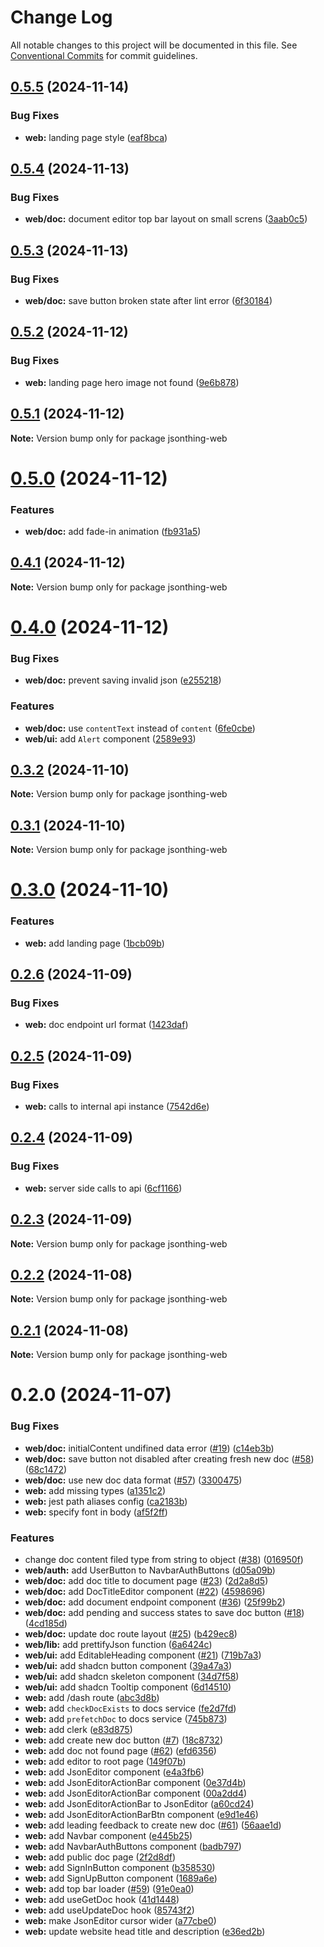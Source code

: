# Change Log

All notable changes to this project will be documented in this file.
See [Conventional Commits](https://conventionalcommits.org) for commit guidelines.

## [0.5.5](https://github.com/lharti/jsonthing/compare/jsonthing-web@0.5.4...jsonthing-web@0.5.5) (2024-11-14)


### Bug Fixes

* **web:** landing page style ([eaf8bca](https://github.com/lharti/jsonthing/commit/eaf8bca1705f5451c3647fd728f5890e7013475a))





## [0.5.4](https://github.com/lharti/jsonthing/compare/jsonthing-web@0.5.3...jsonthing-web@0.5.4) (2024-11-13)


### Bug Fixes

* **web/doc:** document editor top bar layout on small screns ([3aab0c5](https://github.com/lharti/jsonthing/commit/3aab0c583e77781747d0799c76b450d135ba982c))





## [0.5.3](https://github.com/lharti/jsonthing/compare/jsonthing-web@0.5.2...jsonthing-web@0.5.3) (2024-11-13)


### Bug Fixes

* **web/doc:** save button broken state after lint error ([6f30184](https://github.com/lharti/jsonthing/commit/6f301843b8d475f1604b8adb6c5e40dcbf24a4e2))





## [0.5.2](https://github.com/lharti/jsonthing/compare/jsonthing-web@0.5.1...jsonthing-web@0.5.2) (2024-11-12)


### Bug Fixes

* **web:** landing page hero image not found ([9e6b878](https://github.com/lharti/jsonthing/commit/9e6b878f5e3d1ad1d120a3e9fe6e201a63d4cbed))





## [0.5.1](https://github.com/lharti/jsonthing/compare/jsonthing-web@0.5.0...jsonthing-web@0.5.1) (2024-11-12)

**Note:** Version bump only for package jsonthing-web





# [0.5.0](https://github.com/lharti/jsonthing/compare/jsonthing-web@0.4.1...jsonthing-web@0.5.0) (2024-11-12)


### Features

* **web/doc:** add fade-in animation ([fb931a5](https://github.com/lharti/jsonthing/commit/fb931a5092ff3fe9cb25cd039dc0112faddb8d23))





## [0.4.1](https://github.com/lharti/jsonthing/compare/jsonthing-web@0.4.0...jsonthing-web@0.4.1) (2024-11-12)

**Note:** Version bump only for package jsonthing-web





# [0.4.0](https://github.com/lharti/jsonthing/compare/jsonthing-web@0.3.2...jsonthing-web@0.4.0) (2024-11-12)


### Bug Fixes

* **web/doc:** prevent saving invalid json ([e255218](https://github.com/lharti/jsonthing/commit/e2552188489cc3f023d5cfe02a8689d8b3c40218))


### Features

* **web/doc:** use `contentText` instead of `content` ([6fe0cbe](https://github.com/lharti/jsonthing/commit/6fe0cbe4f6575edb3018d78da549ae0fe5a20bd6))
* **web/ui:** add `Alert` component ([2589e93](https://github.com/lharti/jsonthing/commit/2589e93682fd0eb04aa5a65332cfe3e2c2e2a1ae))





## [0.3.2](https://github.com/lharti/jsonthing/compare/jsonthing-web@0.3.1...jsonthing-web@0.3.2) (2024-11-10)

**Note:** Version bump only for package jsonthing-web





## [0.3.1](https://github.com/lharti/jsonthing/compare/jsonthing-web@0.3.0...jsonthing-web@0.3.1) (2024-11-10)

**Note:** Version bump only for package jsonthing-web





# [0.3.0](https://github.com/lharti/jsonthing/compare/jsonthing-web@0.2.6...jsonthing-web@0.3.0) (2024-11-10)


### Features

* **web:** add landing page ([1bcb09b](https://github.com/lharti/jsonthing/commit/1bcb09bcede3d346d066b4b918a3f58d0dcc79ac))





## [0.2.6](https://github.com/lharti/jsonthing/compare/jsonthing-web@0.2.5...jsonthing-web@0.2.6) (2024-11-09)


### Bug Fixes

* **web:** doc endpoint url format ([1423daf](https://github.com/lharti/jsonthing/commit/1423daf1edce7fc39e9d75371382926e4dd84a12))





## [0.2.5](https://github.com/lharti/jsonthing/compare/jsonthing-web@0.2.4...jsonthing-web@0.2.5) (2024-11-09)


### Bug Fixes

* **web:** calls to internal api instance ([7542d6e](https://github.com/lharti/jsonthing/commit/7542d6ed47a3fb2ec9e15eb3b43e225a8206c2a7))





## [0.2.4](https://github.com/lharti/jsonthing/compare/jsonthing-web@0.2.3...jsonthing-web@0.2.4) (2024-11-09)


### Bug Fixes

* **web:** server side calls to api ([6cf1166](https://github.com/lharti/jsonthing/commit/6cf1166c555c148d039a758bf02c9c342d7b76e7))





## [0.2.3](https://github.com/lharti/jsonthing/compare/jsonthing-web@0.2.2...jsonthing-web@0.2.3) (2024-11-09)

**Note:** Version bump only for package jsonthing-web





## [0.2.2](https://github.com/lharti/jsonthing/compare/jsonthing-web@0.2.1...jsonthing-web@0.2.2) (2024-11-08)

**Note:** Version bump only for package jsonthing-web





## [0.2.1](https://github.com/lharti/jsonthing/compare/jsonthing-web@0.2.0...jsonthing-web@0.2.1) (2024-11-08)

**Note:** Version bump only for package jsonthing-web





# 0.2.0 (2024-11-07)


### Bug Fixes

* **web/doc:** initialContent undifined data error ([#19](https://github.com/lharti/jsonthing/issues/19)) ([c14eb3b](https://github.com/lharti/jsonthing/commit/c14eb3b91025b199e184d9eac34a0e7655b15ef0))
* **web/doc:** save button not disabled after creating fresh new doc ([#58](https://github.com/lharti/jsonthing/issues/58)) ([68c1472](https://github.com/lharti/jsonthing/commit/68c14722d056fdfb1473f27ad820fb1de2acab2a))
* **web/doc:** use new doc data format ([#57](https://github.com/lharti/jsonthing/issues/57)) ([3300475](https://github.com/lharti/jsonthing/commit/330047500755b6b8e74b1c3c4e061909fe240057))
* **web:** add missing types ([a1351c2](https://github.com/lharti/jsonthing/commit/a1351c2ceddd0e4cda38fc30464afbf369db63f3))
* **web:** jest path aliases config ([ca2183b](https://github.com/lharti/jsonthing/commit/ca2183b8f02f15deaa5c034acc895665d1262126))
* **web:** specify font in body ([af5f2ff](https://github.com/lharti/jsonthing/commit/af5f2ff9f2662c28e60d8410755cc3aad832a546))


### Features

* change doc content filed type from string to object ([#38](https://github.com/lharti/jsonthing/issues/38)) ([016950f](https://github.com/lharti/jsonthing/commit/016950f2cbc0e36bfc574301127ce68aba51b69f))
* **web/auth:** add UserButton to NavbarAuthButtons ([d05a09b](https://github.com/lharti/jsonthing/commit/d05a09b3f477979dd87d69ba903b34991755e21a))
* **web/doc:** add doc title to document page ([#23](https://github.com/lharti/jsonthing/issues/23)) ([2d2a8d5](https://github.com/lharti/jsonthing/commit/2d2a8d5c45ca0afcccbcd674476edb48b363bf1b))
* **web/doc:** add DocTitleEditor component ([#22](https://github.com/lharti/jsonthing/issues/22)) ([4598696](https://github.com/lharti/jsonthing/commit/459869662de638525493630368d612488065ecb0))
* **web/doc:** add document endpoint component ([#36](https://github.com/lharti/jsonthing/issues/36)) ([25f99b2](https://github.com/lharti/jsonthing/commit/25f99b2cee187ecf478eb3fbe67bb2e4da3633ef))
* **web/doc:** add pending and success states to save doc button ([#18](https://github.com/lharti/jsonthing/issues/18)) ([4cd185d](https://github.com/lharti/jsonthing/commit/4cd185da05cbef989bcffc44ac9db1de8dad58d3))
* **web/doc:** update doc route layout ([#25](https://github.com/lharti/jsonthing/issues/25)) ([b429ec8](https://github.com/lharti/jsonthing/commit/b429ec8d1ea6bde6bd6f7d6694673e67cc128266))
* **web/lib:** add prettifyJson function ([6a6424c](https://github.com/lharti/jsonthing/commit/6a6424c93f7e8235fd29832e4a4f9f1f7118a82d))
* **web/ui:** add EditableHeading component ([#21](https://github.com/lharti/jsonthing/issues/21)) ([719b7a3](https://github.com/lharti/jsonthing/commit/719b7a33eb98e87de3bf928b5c729cccd3bf9ce1))
* **web/ui:** add shadcn button component ([39a47a3](https://github.com/lharti/jsonthing/commit/39a47a3f5e7d4fb25e8f757a513a7ef1141a953e))
* **web/ui:** add shadcn skeleton component ([34d7f58](https://github.com/lharti/jsonthing/commit/34d7f589c41729a4b508f989165e2c5062cfec23))
* **web/ui:** add shadcn Tooltip component ([6d14510](https://github.com/lharti/jsonthing/commit/6d14510b20ec67bf0ee2a09350fedf26d5fe4c85))
* **web:** add /dash route ([abc3d8b](https://github.com/lharti/jsonthing/commit/abc3d8b439d763d4faa8b4edca3aaa6908085b07))
* **web:** add `checkDocExists` to docs service ([fe2d7fd](https://github.com/lharti/jsonthing/commit/fe2d7fd6823576691e77680c3bb1fface6c1febf))
* **web:** add `prefetchDoc` to docs service ([745b873](https://github.com/lharti/jsonthing/commit/745b87373f3f94490177aa1315a0141619118d9b))
* **web:** add clerk ([e83d875](https://github.com/lharti/jsonthing/commit/e83d875513c2c4f12ada865931fcfff286bee8fd))
* **web:** add create new doc button ([#7](https://github.com/lharti/jsonthing/issues/7)) ([18c8732](https://github.com/lharti/jsonthing/commit/18c8732359fc906d1fed464276362107cb44301d))
* **web:** add doc not found page ([#62](https://github.com/lharti/jsonthing/issues/62)) ([efd6356](https://github.com/lharti/jsonthing/commit/efd63560139d95908b5d9667f83591835d9f9a04))
* **web:** add editor to root page ([149f07b](https://github.com/lharti/jsonthing/commit/149f07bc5659d89311277e969d13830a71891fdd))
* **web:** add JsonEditor component ([e4a3fb6](https://github.com/lharti/jsonthing/commit/e4a3fb6425490487956ad267846299261f96a748))
* **web:** add JsonEditorActionBar component ([0e37d4b](https://github.com/lharti/jsonthing/commit/0e37d4b696a444523c66900aef3996adbc930196))
* **web:** add JsonEditorActionBar component ([00a2dd4](https://github.com/lharti/jsonthing/commit/00a2dd4557eea47d363dd88c4f41ff4a042abf31))
* **web:** add JsonEditorActionBar to JsonEditor ([a60cd24](https://github.com/lharti/jsonthing/commit/a60cd245058175a62e8030bf322aee5b0c26ac88))
* **web:** add JsonEditorActionBarBtn component ([e9d1e46](https://github.com/lharti/jsonthing/commit/e9d1e463dae1905af66ce0dd38d41f1fecbf261b))
* **web:** add leading feedback to create new doc ([#61](https://github.com/lharti/jsonthing/issues/61)) ([56aae1d](https://github.com/lharti/jsonthing/commit/56aae1dcfb80b99de1e511c416efb37e64c61daf))
* **web:** add Navbar component ([e445b25](https://github.com/lharti/jsonthing/commit/e445b258968a7242007704b49e28bbfba3874b2e))
* **web:** add NavbarAuthButtons component ([badb797](https://github.com/lharti/jsonthing/commit/badb7971351c7e467fb4db4fad77703ee8156dd5))
* **web:** add public doc page ([2f2d8df](https://github.com/lharti/jsonthing/commit/2f2d8dfc14c4d714721252a32c81102519eb1bef))
* **web:** add SignInButton component ([b358530](https://github.com/lharti/jsonthing/commit/b358530a3896873c1bd5c8ad196b0cb330472976))
* **web:** add SignUpButton component ([1689a6e](https://github.com/lharti/jsonthing/commit/1689a6e6f776acee02d3a0fdbd7c243d29c2c69c))
* **web:** add top bar loader ([#59](https://github.com/lharti/jsonthing/issues/59)) ([91e0ea0](https://github.com/lharti/jsonthing/commit/91e0ea0538f969291269b5b2801662f201497dd1))
* **web:** add useGetDoc hook ([41d1448](https://github.com/lharti/jsonthing/commit/41d14482c9a43aa79e543df0789ba8ee6a72150c))
* **web:** add useUpdateDoc hook ([85743f2](https://github.com/lharti/jsonthing/commit/85743f238c9cfaef14d2fad675d45221406c336a))
* **web:** make JsonEditor cursor wider ([a77cbe0](https://github.com/lharti/jsonthing/commit/a77cbe0578a3a22d542d0838bf0e414ef9122c44))
* **web:** update website head title and description ([e36ed2b](https://github.com/lharti/jsonthing/commit/e36ed2b3e1073f89bb666c4e60e3cb8599e6e55c))
